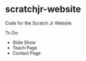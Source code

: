 scratchjr-website
=================

Code for the Scratch Jr Website

To Do:
- Slide Show
- Teach Page
- Contact Page
